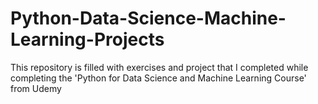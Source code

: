 # Python-Data-Science-Machine-Learning-Projects
This repository is filled with exercises and project that I completed while completing the 'Python for Data Science and Machine Learning Course' from Udemy
